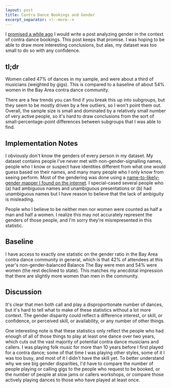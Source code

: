 ```yaml
---
layout: post
title: Contra Dance Bookings and Gender
excerpt_separator: <!--more-->
---
```


I [promised a while ago]() I would write a post analyzing gender in the context of contra dance bookings.  This post keeps that promise.  I was hoping to be able to draw more interesting conclusions, but alas, my dataset was too small to do so with any confidence.

<!--more-->

## tl;dr

Women called 47% of dances in my sample, and were about a third of musicians (weighted by gigs).  This is compared to a baseline of about 54% women in the Bay Area contra dance community.

There are a few trends you can find if you break this up into subgroups, but they seem to be mostly driven by a few outliers, so I won't point them out.  Overall, the sample size is small and dominated by a relatively small number of very active people, so it's hard to draw conclusions from the sort of small-percentage-point differences between subgroups that I was able to find.

## Implementation Notes

I obviously don't know the genders of every person in my dataset.  My dataset contains people I've never met with non-gender-signalling names, people who I know or suspect have identities different from what one would guess based on their names, and many many people who I only know from seeing perform.  Most of the gendering was done using a [name-to-likely-gender mapper I found on the internet](https://pypi.python.org/pypi/SexMachine/).  I special-cased several people who (a) had ambiguous names and unambiguous presentations or (b) had unambiguous names but I have reason to believe that the lack of ambiguity is misleading.

People who I believe to be neither men nor women were counted as half a man and half a women.  I realize this may not accurately represent the genders of those people, and I'm sorry they're misrepresented in this statistic.

## Baseline

I have access to exactly one statistic on the gender ratio in the Bay Area contra dance community in general, which is that 42% of attendees at this year's non-gender-balanced Balance The Bay were men and 54% were women (the rest declined to state).  This matches my anecdotal impression that there are slightly more women than men in the community.

## Discussion

It's clear that men both call and play a disproportionate number of dances, but it's hard to tell what to make of these statistics without a lot more context.  The gender disparity could reflect a difference interest, or skill, or confidence, or perceived skill, or availability, or any number of other things.

One interesting note is that these statistics only reflect the people who had enough of all of those things to play at least one dance over two years, which cuts out the vast majority of potential contra dance musicians and callers.  I was playing folk music for more than 10 years before I first played for a contra dance; some of that time I was playing other styles, some of it I was too busy, and most of it I didn't have the skill yet.  To better understand why we see big gender disparities, I'd have to compare the number of people playing or calling gigs to the people who request to be booked, or the number of people at slow jams or callers workshops, or compare those actively playing dances to those who have played at least once.
